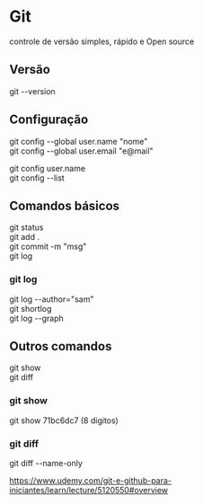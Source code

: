 # Git
controle de versão simples, rápido e Open source

## Versão
git --version

## Configuração
git config --global user.name "nome"  
git config --global user.email "e@mail"  

git config user.name  
git config --list

## Comandos básicos
git status  
git add .  
git commit -m "msg"  
git log

### git log
git log --author="sam"  
git shortlog  
git log --graph  

## Outros comandos
git show  
git diff  

### git show
git show 71bc6dc7 (8 digitos)  

### git diff
git diff --name-only


https://www.udemy.com/git-e-github-para-iniciantes/learn/lecture/5120550#overview